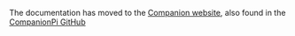 
The documentation has moved to the [Companion website](https://user.bitfocus.io/docs/companion-pi), also found in the [CompanionPi GitHub](https://github.com/bitfocus/companion-pi/tree/main/docs)